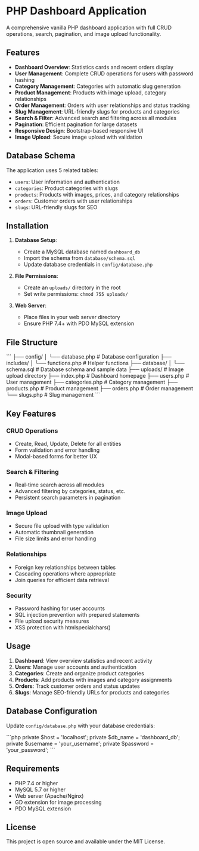 # PHP Dashboard Application

A comprehensive vanilla PHP dashboard application with full CRUD operations, search, pagination, and image upload functionality.

## Features

- **Dashboard Overview**: Statistics cards and recent orders display
- **User Management**: Complete CRUD operations for users with password hashing
- **Category Management**: Categories with automatic slug generation
- **Product Management**: Products with image upload, category relationships
- **Order Management**: Orders with user relationships and status tracking
- **Slug Management**: URL-friendly slugs for products and categories
- **Search & Filter**: Advanced search and filtering across all modules
- **Pagination**: Efficient pagination for large datasets
- **Responsive Design**: Bootstrap-based responsive UI
- **Image Upload**: Secure image upload with validation

## Database Schema

The application uses 5 related tables:
- `users`: User information and authentication
- `categories`: Product categories with slugs
- `products`: Products with images, prices, and category relationships
- `orders`: Customer orders with user relationships
- `slugs`: URL-friendly slugs for SEO

## Installation

1. **Database Setup**:
   - Create a MySQL database named `dashboard_db`
   - Import the schema from `database/schema.sql`
   - Update database credentials in `config/database.php`

2. **File Permissions**:
   - Create an `uploads/` directory in the root
   - Set write permissions: `chmod 755 uploads/`

3. **Web Server**:
   - Place files in your web server directory
   - Ensure PHP 7.4+ with PDO MySQL extension

## File Structure

\`\`\`
├── config/
│   └── database.php          # Database configuration
├── includes/
│   └── functions.php         # Helper functions
├── database/
│   └── schema.sql           # Database schema and sample data
├── uploads/                 # Image upload directory
├── index.php               # Dashboard homepage
├── users.php               # User management
├── categories.php          # Category management
├── products.php            # Product management
├── orders.php              # Order management
└── slugs.php               # Slug management
\`\`\`

## Key Features

### CRUD Operations
- Create, Read, Update, Delete for all entities
- Form validation and error handling
- Modal-based forms for better UX

### Search & Filtering
- Real-time search across all modules
- Advanced filtering by categories, status, etc.
- Persistent search parameters in pagination

### Image Upload
- Secure file upload with type validation
- Automatic thumbnail generation
- File size limits and error handling

### Relationships
- Foreign key relationships between tables
- Cascading operations where appropriate
- Join queries for efficient data retrieval

### Security
- Password hashing for user accounts
- SQL injection prevention with prepared statements
- File upload security measures
- XSS protection with htmlspecialchars()

## Usage

1. **Dashboard**: View overview statistics and recent activity
2. **Users**: Manage user accounts and authentication
3. **Categories**: Create and organize product categories
4. **Products**: Add products with images and category assignments
5. **Orders**: Track customer orders and status updates
6. **Slugs**: Manage SEO-friendly URLs for products and categories

## Database Configuration

Update `config/database.php` with your database credentials:

\`\`\`php
private $host = 'localhost';
private $db_name = 'dashboard_db';
private $username = 'your_username';
private $password = 'your_password';
\`\`\`

## Requirements

- PHP 7.4 or higher
- MySQL 5.7 or higher
- Web server (Apache/Nginx)
- GD extension for image processing
- PDO MySQL extension

## License

This project is open source and available under the MIT License.
